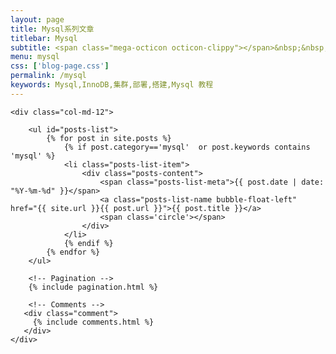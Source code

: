 ```yaml
---
layout: page
title: Mysql系列文章
titlebar: Mysql
subtitle: <span class="mega-octicon octicon-clippy"></span>&nbsp;&nbsp; Mysql 系列
menu: mysql
css: ['blog-page.css']
permalink: /mysql
keywords: Mysql,InnoDB,集群,部署,搭建,Mysql 教程
---
```


<div class="row">

    <div class="col-md-12">
    
        <ul id="posts-list">
            {% for post in site.posts %}
                {% if post.category=='mysql'  or post.keywords contains 'mysql' %}
                <li class="posts-list-item">
                    <div class="posts-content">
                        <span class="posts-list-meta">{{ post.date | date: "%Y-%m-%d" }}</span>
                        <a class="posts-list-name bubble-float-left" href="{{ site.url }}{{ post.url }}">{{ post.title }}</a>
                        <span class='circle'></span>
                    </div>
                </li>
                {% endif %}
            {% endfor %}
        </ul> 
    
        <!-- Pagination -->
        {% include pagination.html %}
    
        <!-- Comments -->
       <div class="comment">
         {% include comments.html %}
       </div>
    </div>

</div>
<script>
    $(document).ready(function(){

        // Enable bootstrap tooltip
        $("body").tooltip({ selector: '[data-toggle=tooltip]' });
    
    });
</script>